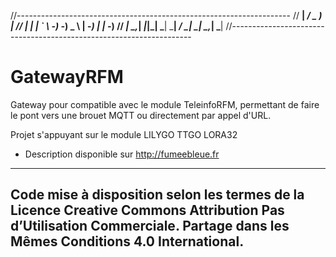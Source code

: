 //--------------------------------------------------------------------
//   __|              _/           _ )  |
//   _| |  |   ` \    -_)   -_)    _ \  |   -_)  |  |   -_)
//  _| \_,_| _|_|_| \___| \___|   ___/ _| \___| \_,_| \___|
//--------------------------------------------------------------------
# GatewayRFM

Gateway pour compatible avec le module TeleinfoRFM, permettant de faire le pont vers une brouet MQTT ou directement par appel d'URL.

Projet s'appuyant sur le module LILYGO TTGO LORA32 

- Description disponible sur http://fumeebleue.fr

------------------------------------------------------------------------------------
Code mise à disposition selon les termes de la Licence Creative Commons Attribution
Pas d’Utilisation Commerciale.
Partage dans les Mêmes Conditions 4.0 International.
------------------------------------------------------------------------------------